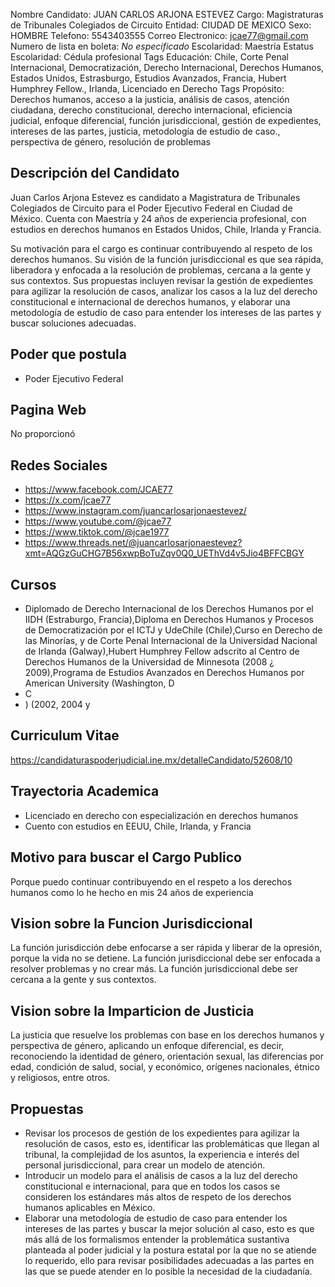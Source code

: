 Nombre Candidato: JUAN CARLOS ARJONA ESTEVEZ
Cargo: Magistraturas de Tribunales Colegiados de Circuito
Entidad: CIUDAD DE MEXICO
Sexo: HOMBRE
Telefono: 5543403555
Correo Electronico: jcae77@gmail.com
Numero de lista en boleta: *No especificado*
Escolaridad: Maestría
Estatus Escolaridad: Cédula profesional
Tags Educación: Chile, Corte Penal Internacional, Democratización, Derecho Internacional, Derechos Humanos, Estados Unidos, Estrasburgo, Estudios Avanzados, Francia, Hubert Humphrey Fellow., Irlanda, Licenciado en Derecho
Tags Propósito: Derechos humanos, acceso a la justicia, análisis de casos, atención ciudadana, derecho constitucional, derecho internacional, eficiencia judicial, enfoque diferencial, función jurisdiccional, gestión de expedientes, intereses de las partes, justicia, metodología de estudio de caso., perspectiva de género, resolución de problemas


## Descripción del Candidato 

Juan Carlos Arjona Estevez es candidato a Magistratura de Tribunales Colegiados de Circuito para el Poder Ejecutivo Federal en Ciudad de México. Cuenta con Maestría y 24 años de experiencia profesional, con estudios en derechos humanos en Estados Unidos, Chile, Irlanda y Francia. 

Su motivación para el cargo es continuar contribuyendo al respeto de los derechos humanos. Su visión de la función jurisdiccional es que sea rápida, liberadora y enfocada a la resolución de problemas, cercana a la gente y sus contextos. Sus propuestas incluyen revisar la gestión de expedientes para agilizar la resolución de casos, analizar los casos a la luz del derecho constitucional e internacional de derechos humanos, y elaborar una metodología de estudio de caso para entender los intereses de las partes y buscar soluciones adecuadas.


## Poder que postula

- Poder Ejecutivo Federal


## Pagina Web

No proporcionó


## Redes Sociales

- https://www.facebook.com/JCAE77
- https://x.com/jcae77
- https://www.instagram.com/juancarlosarjonaestevez/
- https://www.youtube.com/@jcae77
- https://www.tiktok.com/@jcae1977
- https://www.threads.net/@juancarlosarjonaestevez?xmt=AQGzGuCHG7B56xwpBoTuZqv0Q0_UEThVd4v5Jio4BFFCBGY


## Cursos

- Diplomado de Derecho Internacional de los Derechos Humanos por el IIDH (Estraburgo, Francia),Diploma en Derechos Humanos y Procesos de Democratización por el ICTJ y UdeChile (Chile),Curso en Derecho de las Minorías, y de Corte Penal Internacional de la Universidad Nacional de Irlanda (Galway),Hubert Humphrey Fellow adscrito al Centro de Derechos Humanos de la Universidad de Minnesota (2008 ¿ 2009),Programa de Estudios Avanzados en Derechos Humanos por American University (Washington, D
- C
- ) (2002, 2004 y


## Curriculum Vitae

https://candidaturaspoderjudicial.ine.mx/detalleCandidato/52608/10


## Trayectoria Academica

- Licenciado en derecho con especialización en derechos humanos
- Cuento con estudios en EEUU, Chile, Irlanda, y Francia


## Motivo para buscar el Cargo Publico

Porque puedo continuar contribuyendo en el respeto a los derechos humanos como lo he hecho en mis 24 años de experiencia


## Vision sobre la Funcion Jurisdiccional

La función jurisdicción debe enfocarse a ser rápida y liberar de la opresión, porque la vida no se detiene. La función jurisdiccional debe ser enfocada a resolver problemas y no crear más. La función jurisdiccional debe ser cercana a la gente y sus contextos.


## Vision sobre la Imparticion de Justicia

La justicia que resuelve los problemas con base en los derechos humanos y perspectiva de género, aplicando un enfoque diferencial, es decir, reconociendo la identidad de género, orientación sexual, las diferencias por edad, condición de salud, social, y económico, orígenes nacionales, étnico y religiosos, entre otros.


## Propuestas

- Revisar los procesos de gestión de los expedientes para agilizar la resolución de casos, esto es, identificar las problemáticas que llegan al tribunal, la complejidad de los asuntos, la experiencia e interés del personal jurisdiccional, para crear un modelo de atención.
- Introducir un modelo para el análisis de casos a la luz del derecho constitucional e internacional, para que en todos los casos se consideren los estándares más altos de respeto de los derechos humanos aplicables en México.
- Elaborar una metodología de estudio de caso para entender los intereses de las partes y buscar la mejor solución al caso, esto es que más allá de los formalismos entender la problemática sustantiva planteada al poder judicial y la postura estatal por la que no se atiende lo requerido, ello para revisar posibilidades adecuadas a las partes en las que se puede atender en lo posible la necesidad de la ciudadanía.


